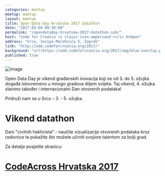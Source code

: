 ```yaml
---
categories: meetup
meetup: meetup
layout: meetup
title: Open Data Day Hrvatska 2017 datathon
date: "2017-03-04 09:30:00"
permalink: "/opendataday-hrvatska-2017-datathon-sub/"
host: "Code for Croatia <i class='icon-ampersand'></i> HrOpen"
address: "Srce, Josipa Marohnića 5, Zagreb"
link: "http://odd.codeforcroatia.org/2017/"
background: "url(https://odd.codeforcroatia.org/2017/img/blue-overlay.png)"
published: true
---
```


![image](https://odd.codeforcroatia.org/2017/img/logos/banner_ODD2.png)

Open Data Day je vikend građanskih inovacija koji se od 3. do 5. ožujka događa istovremeno u mnogo gradova diljem svijeta. Taj vikend, 4. ožujka slavimo također i internacionalni Dan otvorenih podataka!

Pridruži nam se u Srcu – 3. - 5. ožujka.

# Vikend datathon

Dani "civilnih haktivista" - naučite vizualizacije otvorenih podataka kroz radionice te pokažite što možete učiniti svojiom talentom za bolji grad. 

Za detalje posjetite stranicu:

# [CodeAcross Hrvatska 2017](http://odd.codeforcroatia.org/2017/)